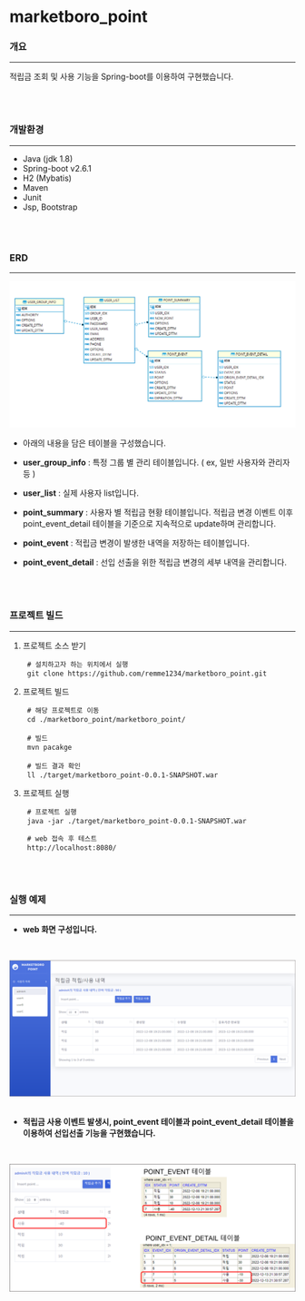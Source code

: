 # marketboro_point



### 개요

---

적립금 조회 및 사용 기능을 Spring-boot를 이용하여 구현했습니다.

<br/>
<br/>

### 개발환경

---

- Java (jdk 1.8)
- Spring-boot v2.6.1
- H2 (Mybatis)
- Maven
- Junit
- Jsp, Bootstrap

<br/>
<br/>

### ERD

---

![marketboro_erd.png](image/marketboro_erd.png)
- 아래의 내용을 담은 테이블을 구성했습니다.


- __user_group_info__ : 특정 그룹 별 관리 테이블입니다. ( ex, 일반 사용자와 관리자 등 )
- __user_list__ : 실제 사용자 list입니다.
- __point_summary__ : 사용자 별 적립금 현황 테이블입니다. 적립금 변경 이벤트 이후 point_event_detail 테이블을 기준으로 지속적으로 update하며 관리합니다.
- __point_event__ : 적립금 변경이 발생한 내역을 저장하는 테이블입니다.
- __point_event_detail__ : 선입 선출을 위한 적립금 변경의 세부 내역을 관리합니다.

<br/>
<br/>


### 프로젝트 빌드

---

1. 프로젝트 소스 받기

   ```
   	# 설치하고자 하는 위치에서 실행
   	git clone https://github.com/remme1234/marketboro_point.git
   ```



2. 프로젝트 빌드

   ```
   	# 해당 프로젝트로 이동
   	cd ./marketboro_point/marketboro_point/
   	
   	# 빌드
   	mvn pacakge
   	
   	# 빌드 결과 확인
   	ll ./target/marketboro_point-0.0.1-SNAPSHOT.war
   ```

   

3. 프로젝트 실행

   ```
   	# 프로젝트 실행
   	java -jar ./target/marketboro_point-0.0.1-SNAPSHOT.war
   ```

   ```
   	# web 접속 후 테스트
   	http://localhost:8080/
   ```
   
<br/>
<br/>


### 실행 예제

---

- __web 화면 구성입니다.__
<br/>

![marketboro_image_1.png](image/marketboro_image_1.png)
<br/>
<br/>

- __적립금 사용 이벤트 발생시, point_event 테이블과 point_event_detail 테이블을 이용하여 선입선출 기능을 구현했습니다.__
<br/>

![marketboro_image_2.png](image/marketboro_image_2.png)

